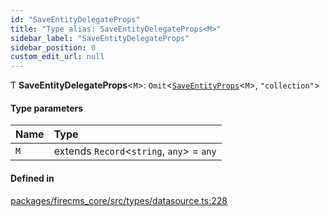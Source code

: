 ```yaml
---
id: "SaveEntityDelegateProps"
title: "Type alias: SaveEntityDelegateProps<M>"
sidebar_label: "SaveEntityDelegateProps"
sidebar_position: 0
custom_edit_url: null
---
```


Ƭ **SaveEntityDelegateProps**\<`M`\>: `Omit`\<[`SaveEntityProps`](../interfaces/SaveEntityProps.md)\<`M`\>, ``"collection"``\>

#### Type parameters

| Name | Type |
| :------ | :------ |
| `M` | extends `Record`\<`string`, `any`\> = `any` |

#### Defined in

[packages/firecms_core/src/types/datasource.ts:228](https://github.com/FireCMSco/firecms/blob/d45f3739/packages/firecms_core/src/types/datasource.ts#L228)
